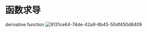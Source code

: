 # 函数求导

derivative function
![9131ce64-74de-42a9-8b45-50df450d8409](https://github.com/user-attachments/assets/d1c2f4fe-f621-47cf-b806-7a565c8bf537)
